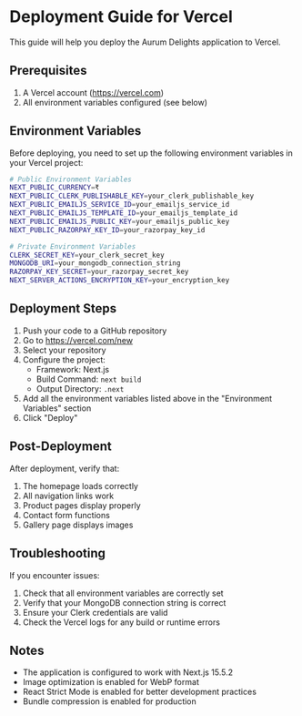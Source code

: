 # Deployment Guide for Vercel

This guide will help you deploy the Aurum Delights application to Vercel.

## Prerequisites

1. A Vercel account (https://vercel.com)
2. All environment variables configured (see below)

## Environment Variables

Before deploying, you need to set up the following environment variables in your Vercel project:

```bash
# Public Environment Variables
NEXT_PUBLIC_CURRENCY=₹
NEXT_PUBLIC_CLERK_PUBLISHABLE_KEY=your_clerk_publishable_key
NEXT_PUBLIC_EMAILJS_SERVICE_ID=your_emailjs_service_id
NEXT_PUBLIC_EMAILJS_TEMPLATE_ID=your_emailjs_template_id
NEXT_PUBLIC_EMAILJS_PUBLIC_KEY=your_emailjs_public_key
NEXT_PUBLIC_RAZORPAY_KEY_ID=your_razorpay_key_id

# Private Environment Variables
CLERK_SECRET_KEY=your_clerk_secret_key
MONGODB_URI=your_mongodb_connection_string
RAZORPAY_KEY_SECRET=your_razorpay_secret_key
NEXT_SERVER_ACTIONS_ENCRYPTION_KEY=your_encryption_key
```

## Deployment Steps

1. Push your code to a GitHub repository
2. Go to https://vercel.com/new
3. Select your repository
4. Configure the project:
   - Framework: Next.js
   - Build Command: `next build`
   - Output Directory: `.next`
5. Add all the environment variables listed above in the "Environment Variables" section
6. Click "Deploy"

## Post-Deployment

After deployment, verify that:
1. The homepage loads correctly
2. All navigation links work
3. Product pages display properly
4. Contact form functions
5. Gallery page displays images

## Troubleshooting

If you encounter issues:

1. Check that all environment variables are correctly set
2. Verify that your MongoDB connection string is correct
3. Ensure your Clerk credentials are valid
4. Check the Vercel logs for any build or runtime errors

## Notes

- The application is configured to work with Next.js 15.5.2
- Image optimization is enabled for WebP format
- React Strict Mode is enabled for better development practices
- Bundle compression is enabled for production